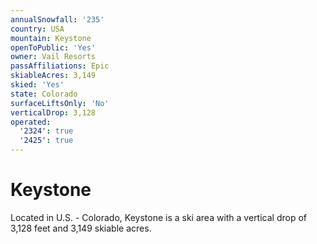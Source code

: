 ```yaml
---
annualSnowfall: '235'
country: USA
mountain: Keystone
openToPublic: 'Yes'
owner: Vail Resorts
passAffiliations: Epic
skiableAcres: 3,149
skied: 'Yes'
state: Colorado
surfaceLiftsOnly: 'No'
verticalDrop: 3,128
operated:
  '2324': true
  '2425': true
---
```



# Keystone

Located in U.S. - Colorado, Keystone is a ski area with a vertical drop of 3,128 feet and 3,149 skiable acres.
